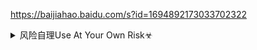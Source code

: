 <https://baijiahao.baidu.com/s?id=1694892173033702322>
<details><summary>风险自理Use At Your Own Risk☣</summary>

<a href="https://6s9.cc/">6s9.cc/</a>
</details>
<https://baijiahao.baidu.com/s?id=1694892173033702322>
